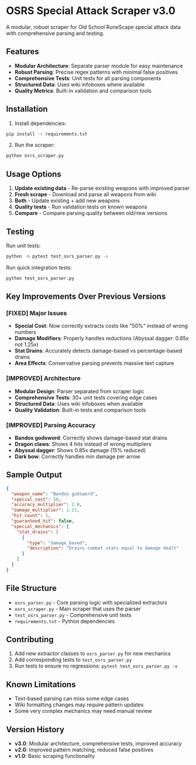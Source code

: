 # OSRS Special Attack Scraper v3.0

A modular, robust scraper for Old School RuneScape special attack data with comprehensive parsing and testing.

## Features

- **Modular Architecture**: Separate parser module for easy maintenance
- **Robust Parsing**: Precise regex patterns with minimal false positives  
- **Comprehensive Tests**: Unit tests for all parsing components
- **Structured Data**: Uses wiki infoboxes where available
- **Quality Metrics**: Built-in validation and comparison tools

## Installation

1. Install dependencies:
```bash
pip install -r requirements.txt
```

2. Run the scraper:
```bash
python osrs_scraper.py
```

## Usage Options

1. **Update existing data** - Re-parse existing weapons with improved parser
2. **Fresh scrape** - Download and parse all weapons from wiki
3. **Both** - Update existing + add new weapons
4. **Quality tests** - Run validation tests on known weapons
5. **Compare** - Compare parsing quality between old/new versions

## Testing

Run unit tests:
```bash
python -m pytest test_osrs_parser.py -v
```

Run quick integration tests:
```bash
python test_osrs_parser.py
```

## Key Improvements Over Previous Versions

### [FIXED] Major Issues

- **Special Cost**: Now correctly extracts costs like "50%" instead of wrong numbers
- **Damage Modifiers**: Properly handles reductions (Abyssal dagger: 0.85x not 1.25x)
- **Stat Drains**: Accurately detects damage-based vs percentage-based drains
- **Area Effects**: Conservative parsing prevents massive text capture

### [IMPROVED] Architecture  

- **Modular Design**: Parser separated from scraper logic
- **Comprehensive Tests**: 30+ unit tests covering edge cases
- **Structured Data**: Uses wiki infoboxes when available
- **Quality Validation**: Built-in tests and comparison tools

### [IMPROVED] Parsing Accuracy

- **Bandos godsword**: Correctly shows damage-based stat drains
- **Dragon claws**: Shows 4 hits instead of wrong multipliers
- **Abyssal dagger**: Shows 0.85x damage (15% reduced) 
- **Dark bow**: Correctly handles min damage per arrow

## Sample Output

```json
{
  "weapon_name": "Bandos godsword",
  "special_cost": 50,
  "accuracy_multiplier": 2.0,
  "damage_multiplier": 1.21,
  "hit_count": 1,
  "guaranteed_hit": false,
  "special_mechanics": {
    "stat_drains": [
      {
        "type": "damage_based",
        "description": "Drains combat stats equal to damage dealt"
      }
    ]
  }
}
```

## File Structure

- `osrs_parser.py` - Core parsing logic with specialized extractors
- `osrs_scraper.py` - Main scraper that uses the parser  
- `test_osrs_parser.py` - Comprehensive unit tests
- `requirements.txt` - Python dependencies

## Contributing

1. Add new extractor classes to `osrs_parser.py` for new mechanics
2. Add corresponding tests to `test_osrs_parser.py`
3. Run tests to ensure no regressions: `pytest test_osrs_parser.py -v`

## Known Limitations

- Text-based parsing can miss some edge cases
- Wiki formatting changes may require pattern updates
- Some very complex mechanics may need manual review

## Version History

- **v3.0**: Modular architecture, comprehensive tests, improved accuracy
- **v2.0**: Improved pattern matching, reduced false positives  
- **v1.0**: Basic scraping functionality
